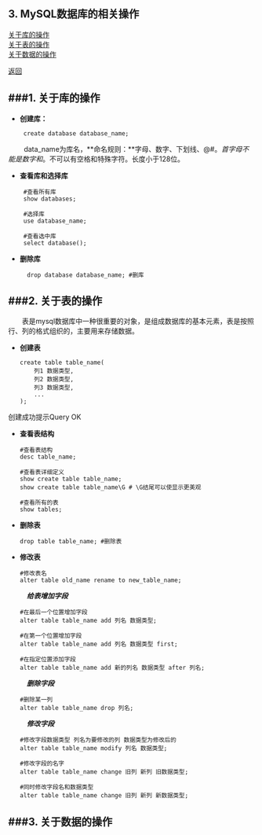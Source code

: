 ## 3. MySQL数据库的相关操作
[关于库的操作](#1-关于库的操作)<br/>
[关于表的操作](#2-关于表的操作)<br/>
[关于数据的操作](#3-关于数据的操作)

 [返回](README.md)

###1. 关于库的操作
---

+  **创建库：** 

		create database database_name;


&emsp;&emsp; data_name为库名，**命名规则：**字母、数字、下划线、@#$。首字母不能是数字和$。不可以有空格和特殊字符。长度小于128位。

+  **查看库和选择库**


		#查看所有库
		show databases; 

		#选择库
		use database_name; 

		#查看选中库
		select database(); 

+ **删除库**

		drop database database_name; #删库




###2. 关于表的操作
--- 


&emsp;&emsp;表是mysql数据库中一种很重要的对象，是组成数据库的基本元素，表是按照行、列的格式组织的，主要用来存储数据。


+	**创建表**

		create table table_name(
			列1 数据类型,
			列2 数据类型,
			列3 数据类型,
			...
		);
创建成功提示Query OK

+	**查看表结构**


		#查看表结构
		desc table_name;

 		#查看表详细定义
		show create table table_name; 
		show create table table_name\G # \G结尾可以使显示更美观

		#查看所有的表
		show tables; 

+	**删除表**

		drop table table_name; #删除表
+	**修改表**


		#修改表名
		alter table old_name rename to new_table_name;
		
	&emsp;***给表增加字段***

		#在最后一个位置增加字段
		alter table table_name add 列名 数据类型;

		#在第一个位置增加字段
		alter table table_name add 列名 数据类型 first;

		#在指定位置添加字段
		alter table table_name add 新的列名 数据类型 after 列名;

	&emsp;***删除字段***

		#删除某一列
		alter table table_name drop 列名;

	&emsp;***修改字段***

		#修改字段数据类型 列名为要修改的列 数据类型为修改后的
		alter table table_name modify 列名 数据类型;

		#修改字段的名字
		alter table table_name change 旧列 新列 旧数据类型;

		#同时修改字段名和数据类型
		alter table table_name change 旧列 新列 新数据类型;



###3. 关于数据的操作
---


